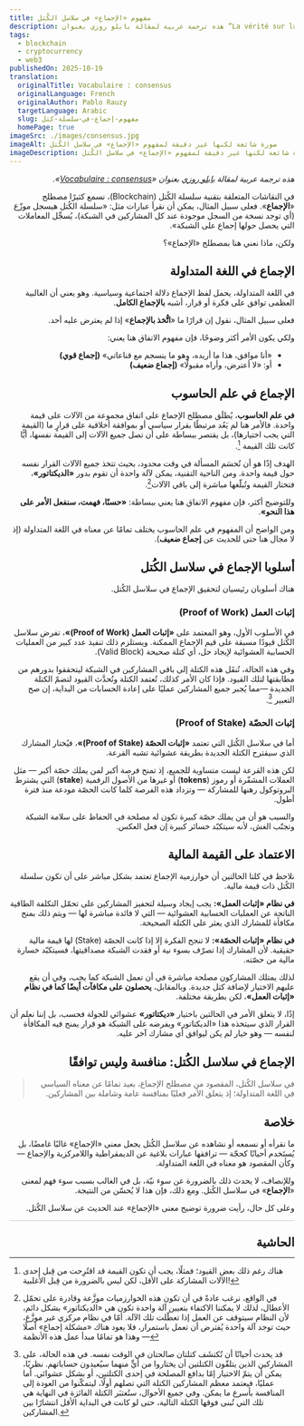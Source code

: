 ```yaml
---
title: مفهوم «الإجماع» في سلاسل الكُتل‏
description: هذه ترجمة عربية لمقالة بابلو روزي بعنوان ”La vérité sur la blockchain“
tags:
  - blockchain
  - cryptocurrency
  - web3
publishedOn: 2025-10-19
translation:
  originalTitle: Vocabulaire :‏ consensus
  originalLanguage: French
  originalAuthor: Pablo Rauzy
  targetLanguage: Arabic
  slug: مفهوم-إجماع-في-سلسلة-كتل
  homePage: true
imageSrc: ./images/consensus.jpg
imageAlt: صورة شائعة لكنها غير دقيقة لمفهوم «الإجماع» في سلاسل الكُتل
imageDescription: صورة شائعة لكنها غير دقيقة لمفهوم «الإجماع» في سلاسل الكُتل
---
```

 
<div lang="ar" dir="rtl" class="rtl">

_هذه ترجمة عربية لمقالة [بابلو روزي](https://pablo.rauzy.name/) بعنوان «[Vocabulaire : consensus](https://p4bl0.net/post/2022/01/Vocabulaire-%3A-consensus)»._

في النقاشات المتعلقة بتقنية سلسلة الكُتل (Blockchain)، نسمع كثيرًا مصطلح «**الإجماع**». فعلى سبيل المثال، يمكن أن نقرأ عبارات مثل: «سلسلة الكُتل هي<span class="rtl-highlight">سجل موزّع</span> (أي توجد نسخة من السجل موجودة عند كل المشاركين في الشبكة)، يُسجِّل المعاملات التي يحصل حولها إجماع على الشبكة».

<p class="rtl-colored">ولكن، ماذا نعني هنا بمصطلح «الإجماع»؟ </p>

## الإجماع في اللغة المتداولة

في اللغة المتداولة، يحمل لفظ الإجماع دلالة اجتماعية وسياسية. وهو يعني أن الغالبية العظمى توافق على فكرة أو قرار، أشبه **بالإجماع الكامل**.

فعلى سبيل المثال، نقول إن قرارًا ما «**اتُّخذ بالإجماع**» إذا لم يعترض عليه أحد.

ولكي يكون الأمر أكثر وضوحًا، فإن مفهوم الاتفاق هنا يعني:

- «أنا موافق، هذا ما أريده، وهو ما ينسجم مع قناعاتي» **(إجماع قوي)**
- أو: «لا أعترض، وأراه مقبولًا» **(إجماع ضعيف)**

## الإجماع في علم الحاسوب

**في علم الحاسوب**، يُطلَق مصطلح الإجماع على اتفاق مجموعة من الآلات على قيمة واحدة. فالأمر هنا لم يَعُد مرتبطًا بقرار سياسي أو بموافقة أخلاقية على قرارٍ ما (القيمة التي يجب اختيارها)، بل يقتصر ببساطة على أن تصل جميع الآلات إلى القيمة نفسها، أيًّا كانت تلك القيمة [^1].

الهدف إذًا هو أن تُحسَم المسألة في وقت محدود، بحيث تتخذ جميع الآلات القرار نفسه حول قيمة واحدة. ومن الناحية التقنية، يمكن لآلة واحدة أن تقوم بدور **«الديكتاتور»**، فتختار القيمة وتُبلّغها مباشرة إلى باقي الآلات[^2].

وللتوضيح أكثر، فإن مفهوم الاتفاق هنا يعني ببساطة: **«حسنًا، فهمت، سنفعل الأمر على هذا النحو»**.

<p class="rtl-colored">
ومن الواضح أن المفهوم في علم الحاسوب يختلف تمامًا عن معناه في اللغة المتداولة (إذ لا مجال هنا حتى للحديث عن
<b>إجماع ضعيف</b>).
</p>

## أسلوبا الإجماع في سلاسل الكُتل

هناك أسلوبان رئيسيان لتحقيق الإجماع في سلاسل الكُتل.

### إثبات العمل (Proof of Work)

في الأسلوب الأول، وهو المعتمد على <span class="rtl-highlight">**«إثبات العمل (Proof of Work)»**</span>، تفرض سلاسل الكُتل قيودًا مسبقة على قيم الإجماع الممكنة. ويستلزم ذلك تنفيذ عدد كبير من العمليات الحسابية العشوائية لإيجاد حل، أي كتلة صحيحة (Valid Block).

وفي هذه الحالة، تُنقَل هذه الكتلة إلى باقي المشاركين في الشبكة ليتحققوا بدورهم من مطابقتها لتلك القيود. فإذا كان الأمر كذلك، تُعتمد الكتلة وتُحدَّث القيود لتضمّ الكتلة الجديدة —مما يُجبر جميع المشاركين عمليًا على إعادة الحسابات من البداية، إن صح التعبير [^3].

### إثبات الحصّة (Proof of Stake)

أما في سلاسل الكُتل التي تعتمد <span class="rtl-highlight">**«إثبات الحصّة (Proof of Stake)»**</span>، فيُختار المشارك الذي سيقترح الكتلة الجديدة بطريقة عشوائية تشبه القرعة.

لكن هذه القرعة ليست متساوية للجميع، إذ تمنح فرصة أكبر لمن يملك حصّة أكبر — مثل العملات المشفّرة أو رموز (**tokens**) أو غيرها من الأصول الرقمية (**stake**) التي يشترط البروتوكول رهنها للمشاركة — وتزداد هذه الفرصة كلما كانت الحصّة مودعة منذ فترة أطول.

والسبب هو أن من يملك حصّة كبيرة تكون له مصلحة في الحفاظ على سلامة الشبكة وتجنّب الغش، لأنه سيتكبّد خسائر كبيرة إن فعل العكس.

## الاعتماد على القيمة المالية

<p class="rtl-warning">
نلاحظ في كلتا الحالتين أن خوارزمية الإجماع تعتمد بشكل مباشر على أن تكون سلسلة الكُتل ذات قيمة مالية.
</p>

**في نظام «إثبات العمل»:**
يجب إيجاد وسيلة لتحفيز المشاركين على تحمّل التكلفة الطاقية الناتجة عن العمليات الحسابية العشوائية — التي لا فائدة مباشرة لها — ويتم ذلك بمنح مكافأة للمشارك الذي يعثر على الكتلة الصحيحة.

**في نظام «إثبات الحصّة»:**
لا تنجح الفكرة إلا إذا كانت الحصّة (Stake) لها قيمة مالية حقيقية. لأن المشارك إذا تصرّف بسوء نية أو فقدت الشبكة مصداقيتها، فسيتكبّد خسارة مالية من حصّته.

لذلك يمتلك المشاركون مصلحة مباشرة في أن تعمل الشبكة كما يجب، وفي أن يقع عليهم الاختيار لإضافة كتل جديدة. وبالمقابل، **يحصلون على مكافآت أيضًا كما في نظام «إثبات العمل»**، لكن بطريقة مختلفة.

إذًا، لا يتعلق الأمر في الحالتين باختيار **«ديكتاتور»** عشوائي للجولة فحسب، بل إننا نعلم أن القرار الذي سيتخذه هذا «الديكتاتور» ويفرضه على الشبكة هو قرار يمنح فيه المكافأة لنفسه — وهو خيار لم يكن ليوافق أي مشارك آخر عليه.

## الإجماع في سلاسل الكُتل: منافسة وليس توافقًا

>في سلاسل الكُتل، المقصود من مصطلح الإجماع، بعيد تمامًا عن معناه السياسي في اللغة المتداولة؛ إذ يتعلق الأمر فعليًا بمنافسة عامة وشاملة بين المشاركين.

## خلاصة

<p class="rtl-colored">
ما نقرأه أو نسمعه أو نشاهده عن سلاسل الكُتل يجعل معنى «الإجماع» غالبًا غامضًا، بل يُستَخدم أحيانًا كحجّة — ترافقها عبارات بلاغية عن الديمقراطية واللامركزية والإجماع — وكأن المقصود هو معناه في اللغة المتداولة.
</p>

وللإنصاف، لا يحدث ذلك بالضرورة عن سوء نيّة، بل في الغالب بسبب سوء فهم لمعنى «**الإجماع**» في سلاسل الكُتل. ومع ذلك، فإن هذا لا يُحسّن من النتيجة.

وعلى كل حال، رأيت ضرورة توضيح معنى «الإجماع» عند الحديث عن سلاسل الكُتل.
</p>

<div style="border-top: 1px solid #ccc; padding-top: 0.3em; margin-top: 1em;">
  <h2 style="margin-top: 1em; margin-bottom: 0; font-size: 1.5em;">الحاشية</h2>
</div>

  <div class="footnotes">

  [^1]: هناك رغم ذلك بعض القيود؛ فمثلًا، يجب أن تكون القيمة قد اقتُرِحت من قِبل إحدى الآلات المشاركة على الأقل، لكن ليس بالضرورة من قِبل الأغلبية!

  [^2]: في الواقع، نرغب عادةً في أن تكون هذه الخوارزميات موزَّعة وقادرة على تحمّل الأعطال، لذلك لا يمكننا الاكتفاء بتعيين آلة واحدة تكون هي «الديكتاتور» بشكل دائم، لأن النظام سيتوقف عن العمل إذا تعطّلت تلك الآلة.
  أمّا في نظام مركزي غير موزَّع، حيث توجد آلة واحدة يُفترض أن تعمل باستمرار، فلا يعود هناك «مشكلة إجماع» أصلًا — وهذا هو تمامًا مبدأ عمل هذه الأنظمة

  [^3]: قد يحدث أحيانًا أن تُكتشَف كتلتان صالحتان في الوقت نفسه. في هذه الحالة، على المشاركين الذين يتلقّون الكتلتين أن يختاروا من أيٍّ منهما سيُعيدون حساباتهم.
  نظريًا، يمكن أن يتمّ الاختيار إمّا بدافع المصلحة في إحدى الكتلتين، أو بشكل عشوائي.
  أما عمليًا، فيعتمد معظم المشاركين الكتلة التي تصلهم أولًا، ليتمكّنوا من العودة إلى المنافسة بأسرع ما يمكن.
  وفي جميع الأحوال، ستُعتبَر الكتلة الفائزة في النهاية هي تلك التي تُبنى فوقها الكتلة التالية، حتى لو كانت في البداية الأقل انتشارًا بين المشاركين.
  </div>
</div>
  